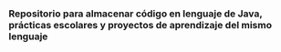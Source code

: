 ### Repositorio para almacenar código en lenguaje de Java, prácticas escolares y proyectos de aprendizaje del mismo lenguaje 